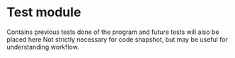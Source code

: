 Test module
===================

Contains previous tests done of the program and future tests will also be placed here
Not strictly necessary for code snapshot, but may be useful for understanding workflow. 